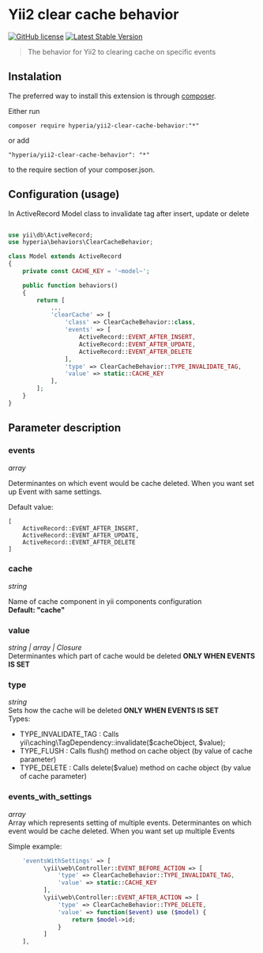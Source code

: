 # Yii2 clear cache behavior
[![GitHub license](https://img.shields.io/badge/license-MIT-blue.svg)](https://raw.githubusercontent.com/hyperia-sk/yii2-clear-cache-behavior/master/LICENSE)
[![Latest Stable Version](https://poser.pugx.org/hyperia/yii2-clear-cache-behavior/v/stable)](https://packagist.org/packages/hyperia/yii2-clear-cache-behavior)
> The behavior for Yii2 to clearing cache on specific events

## Instalation
The preferred way to install this extension is through [composer](http://getcomposer.org/download/).

Either run

```shell
composer require hyperia/yii2-clear-cache-behavior:"*"
```

or add

```
"hyperia/yii2-clear-cache-behavior": "*"
```

to the require section of your composer.json.

## Configuration (usage)
In ActiveRecord Model class to invalidate tag after insert, update or delete
```php

use yii\db\ActiveRecord;
use hyperia\behaviors\ClearCacheBehavior;

class Model extends ActiveRecord
{
    private const CACHE_KEY = '~model~';

    public function behaviors()
    {
        return [
            ...
            'clearCache' => [
                'class' => ClearCacheBehavior::class,
                'events' => [
                    ActiveRecord::EVENT_AFTER_INSERT,
                    ActiveRecord::EVENT_AFTER_UPDATE,
                    ActiveRecord::EVENT_AFTER_DELETE
                ],
                'type' => ClearCacheBehavior::TYPE_INVALIDATE_TAG,
                'value' => static::CACHE_KEY
            ],
        ];
    }
}
```

## Parameter description

### events
*array* 

Determinantes on which event would be cache deleted. When you want set up Event with same settings.

Default value:
```
[
    ActiveRecord::EVENT_AFTER_INSERT,
    ActiveRecord::EVENT_AFTER_UPDATE,
    ActiveRecord::EVENT_AFTER_DELETE
]
```

### cache
*string* 

Name of cache component in yii components configuration  
**Default: "cache"**

### value 
*string | array | Closure*  
Determinantes which part of cache would be deleted **ONLY WHEN EVENTS IS SET**


### type
*string*  
Sets how the cache will be deleted **ONLY WHEN EVENTS IS SET**  
Types:  
 - TYPE_INVALIDATE_TAG : Calls yii\caching\TagDependency::invalidate($cacheObject, $value);  
 - TYPE_FLUSH : Calls flush() method on cache object (by value of cache parameter)  
 - TYPE_DELETE : Calls delete($value) method on cache object (by value of cache parameter)  

### events_with_settings
*array*  
Array which represents setting of multiple events. Determinantes on which event would be cache deleted. When you want set up multiple Events  
 
Simple example:
```php
    'eventsWithSettings' => [
          \yii\web\Controller::EVENT_BEFORE_ACTION => [
              'type' => ClearCacheBehavior::TYPE_INVALIDATE_TAG,
              'value' => static::CACHE_KEY
          ],
          \yii\web\Controller::EVENT_AFTER_ACTION => [
              'type' => ClearCacheBehavior::TYPE_DELETE,
              'value' => function($event) use ($model) {
                  return $model->id;
              }
          ]
    ],
```
